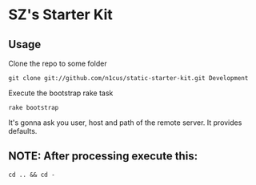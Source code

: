 # SZ's Starter Kit


## Usage
  
Clone the repo to some folder

    git clone git://github.com/n1cus/static-starter-kit.git Development

Execute the bootstrap rake task 
    
    rake bootstrap

It's gonna ask you user, host and path of the remote server. It provides defaults. 

## NOTE: After processing execute this:

    cd .. && cd -
